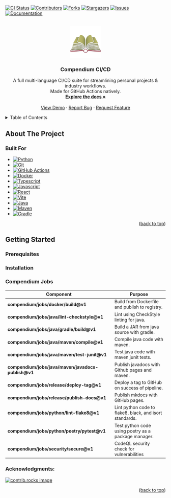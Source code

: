 [![CI Status][ci-shield]][ci-url]
[![Contributors][contributors-shield]][contributors-url]
[![Forks][forks-shield]][forks-url]
[![Stargazers][stars-shield]][stars-url]
[![Issues][issues-shield]][issues-url]
[![Documentation][mkdocs-shield]][docs-url]


<br />
<div align="center">
  <a href="https://github.com/parkermmr/compendium">
    <img src="docs/img/logo.png" alt="Logo" width="100" height="100">
  </a>

  <h3 align="center">Compendium CI/CD</h3>

  <p align="center">
    A full multi-language CI/CD suite for streamlining personal projects & industry workflows. 
    <br />
    Made for GitHub Actions natively.
    <br />
    <a href="https://compendium.pages.io.teampixl.info"><strong>Explore the docs »</strong></a>
    <br />
    <br />
    <a href="https://github.com/parkermmr/compendium">View Demo</a>
    &middot;
    <a href="https://github.com/parkermmr/compendium/issues/new?labels=bug&template=bug-report---.md">Report Bug</a>
    &middot;
    <a href="https://https://github.com/parkermmr/compendium/issues/new?labels=enhancement&template=feature-request---.md">Request Feature</a>
  </p>
</div>

<details>
  <summary>Table of Contents</summary>
  <ol>
    <li>
      <a href="#about-the-project">About The Project</a>
      <ul>
        <li><a href="#built-for">Built For</a></li>
      </ul>
    </li>
    <li>
      <a href="#getting-started">Getting Started</a>
      <ul>
        <li><a href="#prerequisites">Prerequisites</a></li>
        <li><a href="#installation">Installation</a></li>
      </ul>
    </li>
    <li>
      <a href="#usage">Usage</a>
      <ul>
        <li><a href="#compendium-jobs">Compendium Jobs</a></li>
      </ul>
    </li>
    <li><a href="#acknowledgments">Acknowledgments</a></li>
  </ol>
</details>

## About The Project


### Built For

<p align="center">
  
- [![Python][python]][python-url]
- [![Git][git]][git-url]
- [![GitHub Actions][github-actions]][github-actions-url]
- [![Docker][docker]][docker-url]
- [![Typescript][typescript-shield]]()
- [![Javascript][javascript-shield]]()
- [![React][react-shield]]()
- [![Vite][vite-shield]]()
- [![Java][java-shield]]()
- [![Maven][maven-shield]]()
- [![Gradle][gradle-shield]]()

</p>
<p align="right">(<a href="#readme-top">back to top</a>)</p>

## Getting Started

### Prerequisites

### Installation

### Compendium Jobs

| **Component**                                      | **Purpose**                                             |
|----------------------------------------------------|---------------------------------------------------------|
| **compendium/jobs/docker/build@v1**                | Build from Dockerfile and publish to registry.          |
| **compendium/jobs/java/lint-checkstyle@v1**        | Lint using CheckStyle linting for java.                 |
| **compendium/jobs/java/gradle/build@v1**           | Build a JAR from java source with gradle.               |
| **compendium/jobs/java/maven/compile@v1**          | Compile java code with maven.                           |
| **compendium/jobs/java/maven/test-junit@v1**       | Test java code with maven junit tests.                  |
| **compendium/jobs/java/maven/javadocs-publish@v1** | Publish javadocs with Github pages and maven.           |
| **compendium/jobs/release/deploy-tag@v1**          | Deploy a tag to GitHub on success of pipeline.          |
| **compendium/jobs/release/publish-docs@v1**        | Publish mkdocs with GitHub pages.                       |
| **compendium/jobs/python/lint-flake8@v1**          | Lint python code to flake8, black, and isort standards. |
| **compendium/jobs/python/poetry/pytest@v1**        | Test python code using poetry as a package manager.     |
| **compendium/jobs/security/secure@v1**             | CodeQL security check for vulnerabilities               |

### Acknowledgments:

<a href="https://github.com/parkermmr/compendium/graphs/contributors">
  <img src="https://contrib.rocks/image?repo=parkermmr/compendium" alt="contrib.rocks image" />
</a>

<p align="right">(<a href="#readme-top">back to top</a>)</p>


[ci-url]: https://github.com/parkermmr/kraken/actions/workflows/compendium.yml
[contributors-url]: https://github.com/parkermmr/compendium/graphs/contributors
[stars-url]: https://github.com/parkermmr/compendium/stargazers
[forks-url]: https://github.com/parkermmr/compendium/network/members
[issues-url]: https://github.com/parkermmr/compendium/issues
[git-url]: https://git-scm.com/
[docker-url]: https://www.docker.com/
[compendium]: https://github.com/parkermmr/compendium
[docs-url]: https://compendium.pages.io.teampixl.info
[python-url]: https://www.python.org/
[github-actions-url]: https://github.com/features/actions

[contributors-shield]: https://img.shields.io/github/contributors/parkermmr/compendium.svg?style=for-the-badge
[ci-shield]: https://img.shields.io/github/actions/workflow/status/parkermmr/compendium/publish.yml?branch=main&style=for-the-badge
[forks-shield]: https://img.shields.io/github/forks/parkermmr/compendium.svg?style=for-the-badge
[stars-shield]: https://img.shields.io/github/stars/parkermmr/compendium.svg?style=for-the-badge
[issues-shield]: https://img.shields.io/github/issues/parkermmr/compendium.svg?style=for-the-badge
[mkdocs-shield]: https://img.shields.io/badge/docs-online-green?style=for-the-badge
[typescript-shield]: https://img.shields.io/badge/TypeScript-3178C6?style=for-the-badge&logo=typescript&logoColor=white
[javascript-shield]: https://img.shields.io/badge/JavaScript-F7DF1E?style=for-the-badge&logo=javascript&logoColor=black
[react-shield]: https://img.shields.io/badge/React-61DAFB?style=for-the-badge&logo=react&logoColor=white
[vite-shield]: https://img.shields.io/badge/Vite-646CFF?style=for-the-badge&logo=vite&logoColor=white
[java-shield]: https://img.shields.io/badge/Java-ED8B00?style=for-the-badge&logo=openjdk&logoColor=white
[maven-shield]: https://img.shields.io/badge/Maven-C71A36?style=for-the-badge&logo=apachemaven&logoColor=white
[gradle-shield]: https://img.shields.io/badge/Gradle-02303A?style=for-the-badge&logo=gradle&logoColor=white
[python]: https://img.shields.io/badge/python-FFE873?style=for-the-badge&logo=python&logoColor
[git]: https://img.shields.io/badge/Git-F05032?style=for-the-badge&logo=Git&logoColor=white
[github-actions]: https://img.shields.io/badge/GitHub%20Actions-2088FF?style=for-the-badge&logo=GitHub%20Actions&logoColor=white
[docker]: https://img.shields.io/badge/Docker-2496ED?style=for-the-badge&logo=Docker&logoColor=white
[typescript-url]: https://www.typescriptlang.org/
[javascript-url]: https://developer.mozilla.org/en-US/docs/Web/JavaScript
[react-url]: https://react.dev/
[vite-url]: https://vite.dev/
[java-url]: https://www.java.com/en/
[maven-url]: https://maven.apache.org/
[gradle-url]: https://gradle.org/
